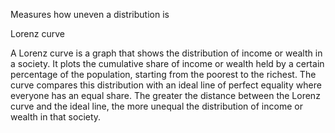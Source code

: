 ---
---

Measures how uneven a distribution is

Lorenz curve

A Lorenz curve is a graph that shows the distribution of income or wealth in a society. It plots the cumulative share of income or wealth held by a certain percentage of the population, starting from the poorest to the richest. The curve compares this distribution with an ideal line of perfect equality where everyone has an equal share. The greater the distance between the Lorenz curve and the ideal line, the more unequal the distribution of income or wealth in that society.
